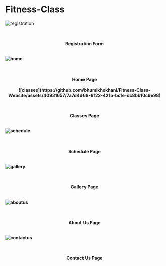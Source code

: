 # Fitness-Class
  
![registration](https://github.com/bhumikhokhani/Fitness-Class-Website/assets/40931657/c97b0f96-4fac-41d4-a10c-197ee9f1a0e9)
<p align=center>
<b><br><br> Registration Form <br><br>

![home](https://github.com/bhumikhokhani/Fitness-Class-Website/assets/40931657/5ade00ef-59fb-4e35-ba71-0bb48ae6a50a)
<p align=center>
<br><br> Home Page <br><br>
![classes](https://github.com/bhumikhokhani/Fitness-Class-Website/assets/40931657/7a7d4d68-6f22-421b-bcfe-dc8bb10c9e98)
<p align=center>
<br><br> Classes Page <br><br>

![schedule](https://github.com/bhumikhokhani/Fitness-Class-Website/assets/40931657/5c5aa8af-acd5-464b-941b-69a89da1f624)
<p align=center>
<br><br> Schedule Page <br><br>

![gallery](https://github.com/bhumikhokhani/Fitness-Class-Website/assets/40931657/b8c6d0fa-cb81-4912-a6ef-41d944cb011a)
<p align=center>
<br><br> Gallery Page <br><br>

![aboutus](https://github.com/bhumikhokhani/Fitness-Class-Website/assets/40931657/4a4d3d03-1095-4a1d-9519-4a6ec91b9707)
<p align=center>
<br><br> About Us Page <br><br>

![contactus](https://github.com/bhumikhokhani/Fitness-Class-Website/assets/40931657/ff868188-8735-4f64-b748-feb761bf9e8a)
<p align=center>
<br><br> Contact Us Page <br><br>

</b>
